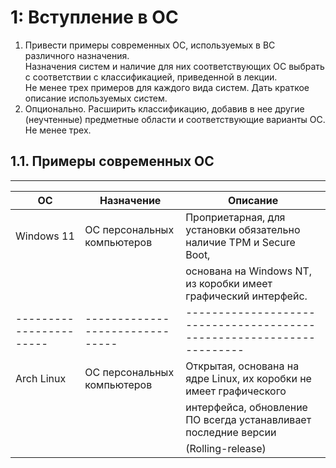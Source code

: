 # 1: Вступление в ОС

1. Привести примеры современных ОС, используемых в ВС различного назначения.  
   Назначения систем и наличие для них соответствующих ОС выбрать с соответствии с классификацией, приведенной в лекции.  
   Не менее трех примеров для каждого вида систем. Дать краткое описание используемых систем.
2. Опционально. Расширить классификацию, добавив в нее другие (неучтенные) предметные области и соответствующие варианты ОС. Не менее трех.

## 1.1. Примеры современных ОС
-------------------------------------------------------------------------------------------------------------------------------
|           ОС          |           Назначение          |                              Описание                               |
|-----------------------|-------------------------------|---------------------------------------------------------------------|
|       Windows 11      | ОС персональных компьютеров   | Проприетарная, для установки обязательно наличие TPM и Secure Boot, |
|                       |                               | основана на Windows NT, из коробки имеет графический интерфейс.     |
|-----------------------|-------------------------------|---------------------------------------------------------------------|
|       Arch Linux      | ОС персональных компьютеров   | Открытая, основана на ядре Linux, их коробки не имеет графического  |
|                       |                               | интерфейса, обновление ПО всегда устанавливает последние версии     |
|                       |                               | (Rolling-release)                                                   |